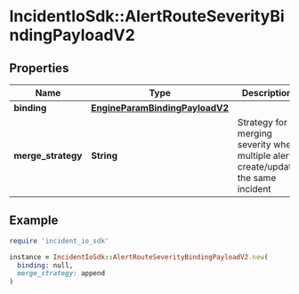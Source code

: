 # IncidentIoSdk::AlertRouteSeverityBindingPayloadV2

## Properties

| Name | Type | Description | Notes |
| ---- | ---- | ----------- | ----- |
| **binding** | [**EngineParamBindingPayloadV2**](EngineParamBindingPayloadV2.md) |  | [optional] |
| **merge_strategy** | **String** | Strategy for merging severity when multiple alerts create/update the same incident |  |

## Example

```ruby
require 'incident_io_sdk'

instance = IncidentIoSdk::AlertRouteSeverityBindingPayloadV2.new(
  binding: null,
  merge_strategy: append
)
```

